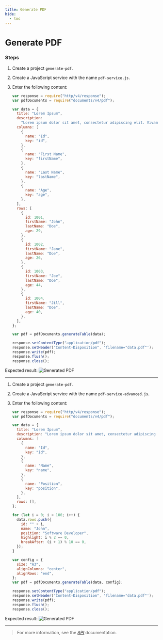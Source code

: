```yaml
---
title: Generate PDF
hide:
  - toc
---
```


# Generate PDF

### Steps

1. Create a project `generate-pdf`.
2. Create a JavaScript service with the name `pdf-service.js`.
3. Enter the following content:

    ```javascript
    var response = require("http/v4/response");
    var pdfDocuments = require("documents/v4/pdf");

    var data = {
      title: "Lorem Ipsum",
      description:
        "Lorem ipsum dolor sit amet, consectetur adipiscing elit. Vivamus lacinia fermentum magna, sit amet accumsan felis auctor ac.",
      columns: [
        {
          name: "Id",
          key: "id",
        },
        {
          name: "First Name",
          key: "firstName",
        },
        {
          name: "Last Name",
          key: "lastName",
        },
        {
          name: "Age",
          key: "age",
        },
      ],
      rows: [
        {
          id: 1001,
          firstName: "John",
          lastName: "Doe",
          age: 29,
        },
        {
          id: 1002,
          firstName: "Jane",
          lastName: "Doe",
          age: 26,
        },
        {
          id: 1003,
          firstName: "Joe",
          lastName: "Doe",
          age: 44,
        },
        {
          id: 1004,
          firstName: "Jill",
          lastName: "Doe",
          age: 40,
        },
      ],
    };

    var pdf = pdfDocuments.generateTable(data);

    response.setContentType("application/pdf");
    response.setHeader("Content-Disposition", 'filename="data.pdf"');
    response.write(pdf);
    response.flush();
    response.close();
    ```

Expected result:
![Generated PDF](/img/samples/documents/pdf-generator.png)

---

1. Create a project `generate-pdf`.
2. Create a JavaScript service with the name `pdf-service-advanced.js`.
3. Enter the following content:

    ```javascript
    var response = require("http/v4/response");
    var pdfDocuments = require("documents/v4/pdf");

    var data = {
      title: "Lorem Ipsum",
      description: "Lorem ipsum dolor sit amet, consectetur adipiscing elit.",
      columns: [
        {
          name: "Id",
          key: "id",
        },
        {
          name: "Name",
          key: "name",
        },
        {
          name: "Position",
          key: "position",
        },
      ],
      rows: [],
    };

    for (let i = 0; i < 100; i++) {
      data.rows.push({
        id: "" + i,
        name: "John",
        position: "Software Developer",
        highlight: i % 2 == 0,
        breakAfter: (i + 1) % 10 == 0,
      });
    }

    var config = {
      size: "A3",
      alignColumns: "center",
      alignRows: "end",
    };
    var pdf = pdfDocuments.generateTable(data, config);

    response.setContentType("application/pdf");
    response.setHeader("Content-Disposition", 'filename="data.pdf"');
    response.write(pdf);
    response.flush();
    response.close();
    ```

Expected result:
![Generated PDF](/img/samples/documents/pdf-generator-advanced.png)

---

> For more information, see the _[API](https://www.dirigible.io/api/documents/pdf/)_ documentation.
